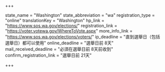 +++

state_name = "Washington"
state_abbreviation = "wa"
registration_type = "online"
translationKey = "Washington"
hp_link = "https://www.sos.wa.gov/elections/"
registration_link = "https://voter.votewa.gov/WhereToVote.aspx"
more_info_link = "https://www.sos.wa.gov/elections/voters/"
ip_deadline = "直到選舉日（包括選舉日）都可以使用"
online_deadline = "選舉日前 8天"
mail_received_deadline = "必須在選舉日前 8天前收到"
confirm_registration_link = "選舉日前 21天"

+++